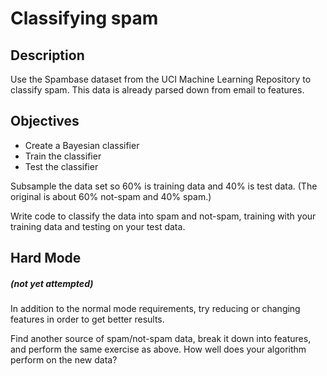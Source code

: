 # Classifying spam

## Description

Use the Spambase dataset from the UCI Machine Learning Repository to classify spam. This data is already parsed down from email to features.


## Objectives

* Create a Bayesian classifier
* Train the classifier
* Test the classifier


Subsample the data set so 60% is training data and 40% is test data.  (The original is about 60% not-spam and 40% spam.)

Write code to classify the data into spam and not-spam, training with your training data and testing on your test data.

## Hard Mode
##### (not yet attempted)

In addition to the normal mode requirements, try reducing or changing features in order to get better results.

Find another source of spam/not-spam data, break it down into features, and perform the same exercise as above. How well does your algorithm perform on the new data?
